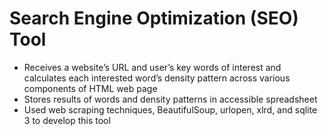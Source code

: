 # Search Engine Optimization (SEO) Tool

- Receives a website’s URL and user’s key words of interest and calculates each interested word’s density pattern across various components of HTML web page
- Stores results of words and density patterns in accessible spreadsheet
- Used web scraping techniques, BeautifulSoup, urlopen, xlrd, and sqlite 3 to develop this tool
